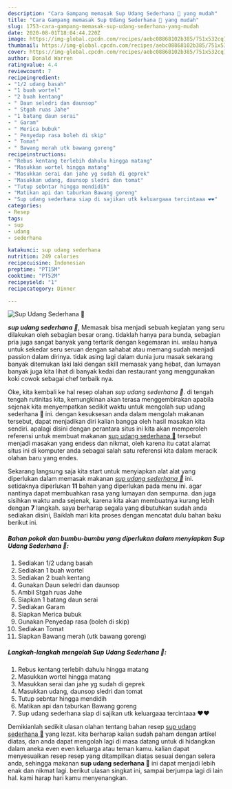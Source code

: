 ```yaml
---
description: "Cara Gampang memasak Sup Udang Sederhana 🦐 yang mudah"
title: "Cara Gampang memasak Sup Udang Sederhana 🦐 yang mudah"
slug: 1753-cara-gampang-memasak-sup-udang-sederhana-yang-mudah
date: 2020-08-01T18:04:44.220Z
image: https://img-global.cpcdn.com/recipes/aebc08868102b385/751x532cq70/sup-udang-sederhana-🦐-foto-resep-utama.jpg
thumbnail: https://img-global.cpcdn.com/recipes/aebc08868102b385/751x532cq70/sup-udang-sederhana-🦐-foto-resep-utama.jpg
cover: https://img-global.cpcdn.com/recipes/aebc08868102b385/751x532cq70/sup-udang-sederhana-🦐-foto-resep-utama.jpg
author: Donald Warren
ratingvalue: 4.4
reviewcount: 7
recipeingredient:
- "1/2 udang basah"
- "1 buah wortel"
- "2 buah kentang"
- " Daun seledri dan daunsop"
- " Stgah ruas Jahe"
- "1 batang daun serai"
- " Garam"
- " Merica bubuk"
- " Penyedap rasa boleh di skip"
- " Tomat"
- " Bawang merah utk bawang goreng"
recipeinstructions:
- "Rebus kentang terlebih dahulu hingga matang"
- "Masukkan wortel hingga matang"
- "Masukkan serai dan jahe yg sudah di geprek"
- "Masukkan udang, daunsop sledri dan tomat"
- "Tutup sebntar hingga mendidih"
- "Matikan api dan taburkan Bawang goreng"
- "Sup udang sederhana siap di sajikan utk keluargaaa tercintaaa ❤️❤️"
categories:
- Resep
tags:
- sup
- udang
- sederhana

katakunci: sup udang sederhana 
nutrition: 249 calories
recipecuisine: Indonesian
preptime: "PT15M"
cooktime: "PT52M"
recipeyield: "1"
recipecategory: Dinner

---
```



![Sup Udang Sederhana 🦐](https://img-global.cpcdn.com/recipes/aebc08868102b385/751x532cq70/sup-udang-sederhana-🦐-foto-resep-utama.jpg)

<b><i>sup udang sederhana 🦐</i></b>, Memasak bisa menjadi sebuah kegiatan yang seru dilakukan oleh sebagian besar orang. tidaklah hanya para bunda, sebagian pria juga sangat banyak yang tertarik dengan kegemaran ini. walau hanya untuk sekedar seru seruan dengan sahabat atau memang sudah menjadi passion dalam dirinya. tidak asing lagi dalam dunia juru masak sekarang banyak ditemukan laki laki dengan skill memasak yang hebat, dan lumayan banyak juga kita lihat di banyak kedai dan restaurant yang menggunakan koki cowok sebagai chef terbaik nya.

Oke, kita kembali ke hal resep olahan <i>sup udang sederhana 🦐</i>. di tengah tengah rutinitas kita, kemungkinan akan terasa menggembirakan apabila sejenak kita menyempatkan sedikit waktu untuk mengolah sup udang sederhana 🦐 ini. dengan kesuksesan anda dalam mengolah makanan tersebut, dapat menjadikan diri kalian bangga oleh hasil masakan kita sendiri. apalagi disini dengan perantara situs ini kita akan memperoleh referensi untuk membuat makanan <u>sup udang sederhana 🦐</u> tersebut menjadi masakan yang endess dan nikmat, oleh karena itu catat alamat situs ini di komputer anda sebagai salah satu referensi kita dalam meracik olahan baru yang endes.




Sekarang langsung saja kita start untuk menyiapkan alat alat yang diperlukan dalam memasak makanan <u><i>sup udang sederhana 🦐</i></u> ini. setidaknya diperlukan <b>11</b> bahan yang diperlukan pada menu ini. agar nantinya dapat membuahkan rasa yang lumayan dan sempurna. dan juga sisihkan waktu anda sejenak, karena kita akan membuatnya kurang lebih dengan <b>7</b> langkah. saya berharap segala yang dibutuhkan sudah anda sediakan disini, Baiklah mari kita proses dengan mencatat dulu bahan baku berikut ini.

<!--inarticleads1-->

##### Bahan pokok dan bumbu-bumbu yang diperlukan dalam menyiapkan Sup Udang Sederhana 🦐:

1. Sediakan 1/2 udang basah
1. Sediakan 1 buah wortel
1. Sediakan 2 buah kentang
1. Gunakan  Daun seledri dan daunsop
1. Ambil  Stgah ruas Jahe
1. Siapkan 1 batang daun serai
1. Sediakan  Garam
1. Siapkan  Merica bubuk
1. Gunakan  Penyedap rasa (boleh di skip)
1. Sediakan  Tomat
1. Siapkan  Bawang merah (utk bawang goreng)




<!--inarticleads2-->

##### Langkah-langkah mengolah Sup Udang Sederhana 🦐:

1. Rebus kentang terlebih dahulu hingga matang
1. Masukkan wortel hingga matang
1. Masukkan serai dan jahe yg sudah di geprek
1. Masukkan udang, daunsop sledri dan tomat
1. Tutup sebntar hingga mendidih
1. Matikan api dan taburkan Bawang goreng
1. Sup udang sederhana siap di sajikan utk keluargaaa tercintaaa ❤️❤️




Demikianlah sedikit ulasan olahan tentang bahan resep <u>sup udang sederhana 🦐</u> yang lezat. kita berharap kalian sudah paham dengan artikel diatas, dan anda dapat mengolah lagi di masa datang untuk di hidangkan dalam aneka even even keluarga atau teman kamu. kalian dapat menyesuaikan resep resep yang ditampilkan diatas sesuai dengan selera anda, sehingga makanan <b>sup udang sederhana 🦐</b> ini dapat menjadi lebih enak dan nikmat lagi. berikut ulasan singkat ini, sampai berjumpa lagi di lain hal. kami harap hari kamu menyenangkan.
